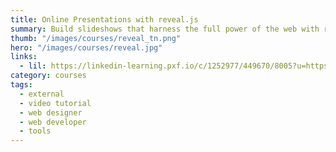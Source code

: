 ```yaml
---
title: Online Presentations with reveal.js
summary: Build slideshows that harness the full power of the web with reveal.js.
thumb: "/images/courses/reveal_tn.png"
hero: "/images/courses/reveal.jpg"
links:
  - lil: https://linkedin-learning.pxf.io/c/1252977/449670/8005?u=https%3A%2F%2Fwww.linkedin.com%2Flearning%2Freveal-js-online-presentations
category: courses
tags:
  - external
  - video tutorial
  - web designer
  - web developer
  - tools
---
```

